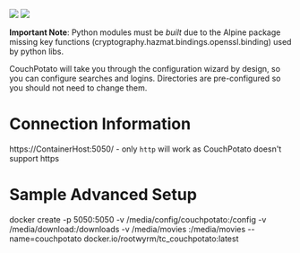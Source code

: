 [![](https://images.microbadger.com/badges/image/rootwyrm/tc_couchpotato.svg)](https://microbadger.com/images/rootwyrm/tc_couchpotato "Get your own image badge on microbadger.com") [![](https://images.microbadger.com/badges/version/rootwyrm/tc_couchpotato.svg)](https://microbadger.com/images/rootwyrm/tc_couchpotato "Get your own version badge on microbadger.com")

**Important Note**: Python modules must be _built_ due to the Alpine package missing key functions (cryptography.hazmat.bindings.openssl.binding) used by python libs.

CouchPotato will take you through the configuration wizard by design, so you can configure searches and logins. Directories are pre-configured so you should not need to change them.

# Connection Information
https://ContainerHost:5050/ - only `http` will work as CouchPotato doesn't support https

# Sample Advanced Setup
docker create -p 5050:5050 -v /media/config/couchpotato:/config -v /media/download:/downloads -v /media/movies :/media/movies --name=couchpotato docker.io/rootwyrm/tc_couchpotato:latest
